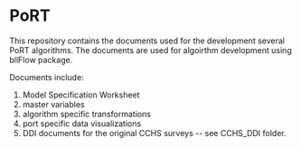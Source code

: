 # PoRT

This repository contains the documents used for the development several PoRT algorithms. The documents are used for algoirthm development using bllFlow package.

Documents include:

1. Model Specification Worksheet
2. master variables
3. algorithm specific transformations
4. port specific data visualizations
4. DDI documents for the original CCHS surveys -- see CCHS_DDI folder.
